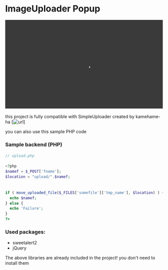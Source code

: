 # ImageUploader Popup
![](screenshots/2022-03-15-13-50-43-Trim.gif)

this project is fully compatible with SimpleUploader created by kamehame-ha [![url](https://github.com/kamehame-ha/simple-uploader)]

you can also use this sample PHP code
### Sample backend (PHP)
```php
// upload.php

<?php
$namef = $_POST['fname'];
$location = "upload/".$namef;


if ( move_uploaded_file($_FILES['somefile']['tmp_name'], $location) ) { 
  echo $namef; 
} else { 
  echo 'Failure'; 
}
?>
```


### Used packages:
* sweetalert2
* jQuery

The above libraries are already included in the project! you don't need to install them



